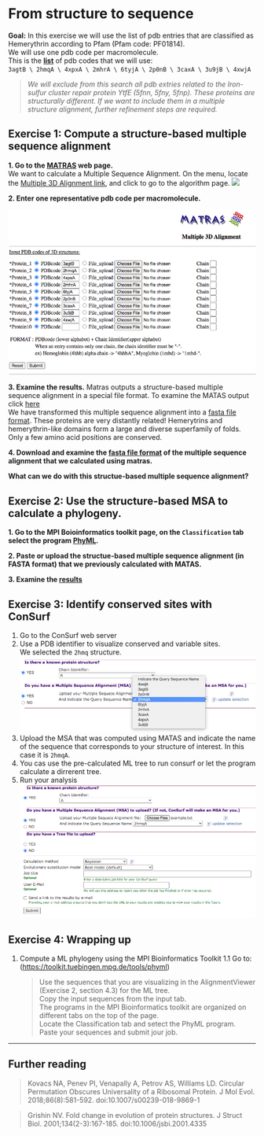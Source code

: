 # From structure to sequence
**Goal:** In this exercise we will use the list of pdb entries that are classified as Hemerythrin according to Pfam (Pfam code: PF01814). \
We will use one pdb code per macromolecule. \
This is the **[list](https://www.ebi.ac.uk/pdbe/entry/search/index/?searchParams=%7B%22q_all_sequence_family%22:%5B%7B%22value%22:%22PF01814%20:%20Hemerythrin%22,%22condition1%22:%22AND%22,%22condition2%22:%22Contains%22%7D%5D,%22resultState%22:%7B%22tabIndex%22:1,%22paginationIndex%22:1,%22perPage%22:%2210%22%7D%7D)** of pdb codes that we will use: \
``3agtB \ 2hmqA \ 4xpxA \ 2mhrA \ 6tyjA \ 2p0nB \ 3caxA \ 3u9jB \ 4xwjA``

> *We will exclude from this search all pdb extries related to the Iron-sulfur cluster repair protein YtfE (5fnn, 5fny, 5fnp). These proteins are structurally different. If we want to include them in a multiple structure alignment, further refinement steps are required.*

## Exercise 1: Compute a structure-based multiple sequence alignment
**1. Go to the [MATRAS](http://strcomp.protein.osaka-u.ac.jp/matras/) web page.** \
We want to calculate a Multiple Sequence Alignment. On the menu, locate the [Multiple 3D Alignment link](http://strcomp.protein.osaka-u.ac.jp/matras/matras_multi.html), and click to go to the algorithm page. 
  ![](https://github.com/Claualvarez/ECCB2020/blob/master/Figures/MATRAS_homepage.png)

**2. Enter one representative pdb code per macromolecule.**

  ![](https://github.com/Claualvarez/ECCB2020/blob/master/Figures/Hemerytrin_in_MATRAS.png)

**3. Examine the results.**
Matras outputs a structure-based multiple sequence alignment in a special file format. To examine the MATAS output click [here](https://github.com/Claualvarez/ECCB2020/blob/master/Files/MATRAS_default_output.txt) \
We have transformed this multiple sequence alignment into a [fasta file format](https://github.com/Claualvarez/ECCB2020/blob/master/Files/MATRAS_output_example.fa). 
These proteins are very distantly related! Hemerytrins and hemerythrin-like domains form a large and diverse superfamily of folds. \
Only a few amino acid positions are conserved.

 
  
**4. Download and examine the [fasta file format](https://github.com/Claualvarez/ECCB2020/blob/master/Files/MATRAS_output_example.fa) of the multiple sequence alignment that we calculated using matras.**

**What can we do with this structue-based multiple sequence alignment?**

## Exercise 2: Use the structure-based MSA to calculate a phylogeny.
**1. Go to the MPI Boioinformatics toolkit page, on the ``Classification`` tab select the program [PhyML](https://toolkit.tuebingen.mpg.de/tools/phyml).**

**2. Paste or upload the structue-based multiple sequence alignment (in FASTA format) that we previously calculated with MATAS.**

**3. Examine the [results](https://toolkit.tuebingen.mpg.de/jobs/hemerythrins_matras)**

## Exercise 3: Identify conserved sites with ConSurf
1. Go to the ConSurf web server
2. Use a PDB identifier to visualize conserved and variable sites. \
  We selected the ``2hmq`` structure. 
  ![](https://github.com/Claualvarez/ECCB2020/blob/master/Figures/consurf_fasta_name.png)
3. Upload the MSA that was computed using MATAS and indicate the name of the sequence that corresponds to your structure of interest. In this case it is ``2hmqA``.
4. You cas use the pre-calculated ML tree to run consurf or let the program calculate a dirrerent tree.
5. Run your analysis
  ![](https://github.com/Claualvarez/ECCB2020/blob/master/Figures/consrurf_final.png)

## Exercise 4: Wrapping up
1. Compute a ML phylogeny using the MPI Bioinformatics Toolkit 
1.1 Go to: (https://toolkit.tuebingen.mpg.de/tools/phyml)
   > Use the sequences that you are visualizing in the AlignmentViewer (Exercise 2, section 4.3) for the ML tree. \
   > Copy the input sequences from the input tab. \
   > The programs in the MPI Bioinformatics toolkit are organized on different tabs on the top of the page. \
   > Locate the Classification tab and setect the PhyML program. \
   > Paste your sequences and submit jour job.

_____
## Further reading
> Kovacs NA, Penev PI, Venapally A, Petrov AS, Williams LD. Circular Permutation Obscures Universality of a Ribosomal Protein. J Mol Evol. 2018;86(8):581-592. doi:10.1007/s00239-018-9869-1

> Grishin NV. Fold change in evolution of protein structures. J Struct Biol.
> 2001;134(2-3):167-185. doi:10.1006/jsbi.2001.4335

